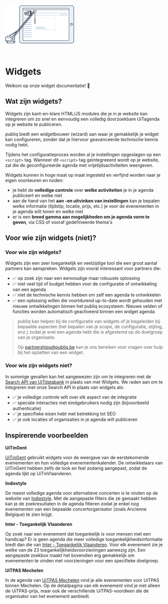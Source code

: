 <!-- focus: false -->

![widgets logo.png](../assets/images/widgets-logo.png)

<br>

# Widgets

Welkom op onze widget documentatie! 👋

## Wat zijn widgets?

Widgets zijn kant-en-klare HTML/JS modules die je in je website kan integreren om zo snel en eenvoudig een volledig doorzoekbare UiTagenda op je website te publiceren.

publiq biedt een widgetbouwer (wizard) aan waar je gemakkelijk je widget kan configureren, zonder dat je hiervoor geavanceerde technische kennis nodig hebt.

Tijdens het configuratieproces worden al je instellingen opgeslagen op een `<script>` tag. Wanneer dit `<script>` tag geïntegreeerd wordt op je website, zal die de geconfigureerde agenda met vrijetijdsactiviteiten weergeven.

Widgets kunnen in hoge maat op maat ingesteld en verfijnd worden naar je eigen voorkeuren en noden:

* je hebt de **volledige controle** over **welke activiteiten** je in je agenda publiceert en welke niet
* aan de hand van het **aan -en uitvinken van instellingen** kan je bepalen welke informatie (tijdstip, locatie, prijs, etc.) je voor de evenementen in je agenda wilt tonen en welke niet
* er is een **breed gamma aan mogelijkheden om je agenda vorm te geven**, via CSS of vooraf gedefinieerde thema's

## Voor wie zijn widgets (niet)?

### Voor wie zijn widgets?

Widgets zijn een zeer toegankelijk en veelzijdige tool die een groot aantal partners kan aanspreken. Widgets zijn vooral interessant voor partners die:

* ✅ op zoek zijn naar een eenvoudige maar robuuste oplossing
* ✅ niet veel tijd of budget hebben voor de configuratie of ontwikkeling van een agenda
* ✅ niet de technische kennis hebben om zelf een agenda te ontwikkelen
* ✅ een oplossing willen die voortdurend up-to-date wordt gehouden met nieuwe ontwikkelingen binnen het publiq ecosysteem. Nieuwe velden of functies worden automatisch geactiveerd binnen een widget agenda

> publiq kan helpen bij de configuratie van widgets of je begeleiden bij bepaalde aspecten (het bepalen van je scope, de configuratie, stijling, enz.) zodat je snel een agenda hebt die is afgestemd op de doelgroep van je organisatie.
>
> Op <partnerships@publiq.be> kan je ons bereiken voor vragen over hulp bij het opzetten van een widget.

### Voor wie zijn widgets niet?

In sommige gevallen kan het aangewezen zijn om te integreren met de [Search API van UiTdatabank](https://docs.publiq.be/docs/uitdatabank/87dec20235b44-search-api) in plaats van met Widgets. We raden aan om te integreren met onze Search API in plaats van widgets als:

* ✅ je volledige controle wilt over elk aspect van de integratie
* ✅ speciale interacties met eindgebruikers nodig zijn (bijvoorbeeld authenticatie)
* ✅ je specifieke eisen hebt met betrekking tot SEO
* ✅ je ook locaties of organisaties in je agenda wilt publiceren

## Inspirerende voorbeelden

**UiTinGent**

[UiTinGent](https://stad.gent/nl/uit-in-gent) gebruikt widgets voor de weergave van de eerstekomende evenementen en hun volledige evenementenkalender. De ontwikkelaars van UiTinGent hebben zelfs de look en feel zodanig aangepast, zodat de agenda lijkt op UiTinVlaanderen.

**Indiestyle**

De meest volledige agenda voor alternatieve concerten is te vinden op de website van [Indiestyle](https://www.indiestyle.be/agenda). Met de aangepaste filters die ze gemaakt hebben kan je de zoekresultaten in de agenda fitleren zodat je enkel nog evenementen van een bepaalde concertorganisator (zoals Ancienne Belgique) te zien krijgt.

**Inter - Toegankelijk Vlaanderen**

Op zoek naar een evenement dat toegankelijk is voor mensen met een handicap? Er is geen agenda die meer volledige toegankelijkheidsinformatie biedt dan die van [Inter - Toegankelijk Vlaanderen](https://inter.vlaanderen/alle-evenementen). Voor elk evenement zie je welke van de 23 toegankelijkheidsvoorzieningen aanwezig zijn. Een aangepaste zoekbox maakt het bovendien erg gemakkelijk om evenementen te vinden met voorzieningen voor een specifieke doelgroep.

**UiTPAS Mechelen**

In de agenda van [UiTPAS Mechelen](https://uitin.mechelen.be/uitpas-activiteiten) vind je alle evenementen voor UiTPAS binnen Mechelen. Op de detailpagina van elk evenement vind je niet alleen de UiTPAS-prijs, maar ook de verschillende UiTPAS-voordleen die de organisator van het evenement aanbiedt.
